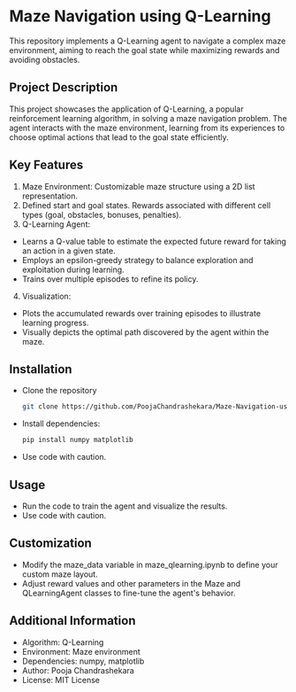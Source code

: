 
# Maze Navigation using Q-Learning

This repository implements a Q-Learning agent to navigate a complex maze environment, aiming to reach the goal state while maximizing rewards and avoiding obstacles.

## Project Description

This project showcases the application of Q-Learning, a popular reinforcement learning algorithm, in solving a maze navigation problem. The agent interacts with the maze environment, learning from its experiences to choose optimal actions that lead to the goal state efficiently.

## Key Features

1. Maze Environment:
 Customizable maze structure using a 2D list representation.
2. Defined start and goal states.
 Rewards associated with different cell types (goal, obstacles, bonuses, penalties).
3. Q-Learning Agent:
 - Learns a Q-value table to estimate the expected future reward for taking an action in a given state.
 - Employs an epsilon-greedy strategy to balance exploration and exploitation during learning.
 - Trains over multiple episodes to refine its policy.
4. Visualization:
 - Plots the accumulated rewards over training episodes to illustrate learning progress.
 - Visually depicts the optimal path discovered by the agent within the maze.

## Installation

- Clone the repository

  ```bash
  git clone https://github.com/PoojaChandrashekara/Maze-Navigation-using-Q-Learning.git

- Install dependencies:

  ```bash
  pip install numpy matplotlib

- Use code with caution.

## Usage

- Run the code to train the agent and visualize the results.
- Use code with caution.

## Customization

- Modify the maze_data variable in maze_qlearning.ipynb to define your custom maze layout.
- Adjust reward values and other parameters in the Maze and QLearningAgent classes to fine-tune the agent's behavior.

## Additional Information

- Algorithm: Q-Learning
- Environment: Maze environment
- Dependencies: numpy, matplotlib
- Author: Pooja Chandrashekara
- License: MIT License
